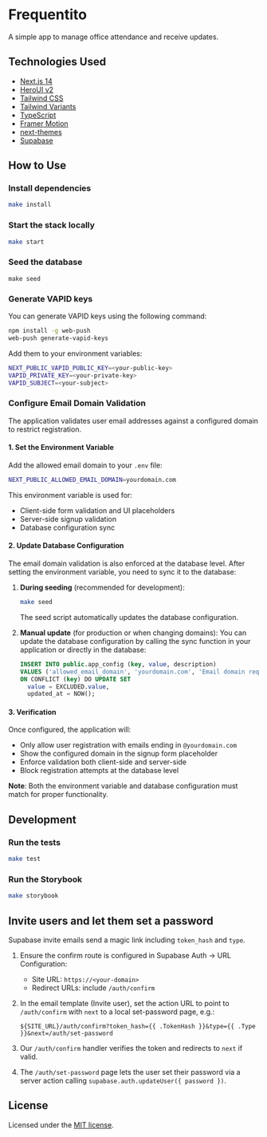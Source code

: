 # Frequentito

A simple app to manage office attendance and receive updates.

## Technologies Used

- [Next.js 14](https://nextjs.org/docs/getting-started)
- [HeroUI v2](https://heroui.com/)
- [Tailwind CSS](https://tailwindcss.com/)
- [Tailwind Variants](https://tailwind-variants.org)
- [TypeScript](https://www.typescriptlang.org/)
- [Framer Motion](https://www.framer.com/motion/)
- [next-themes](https://github.com/pacocoursey/next-themes)
- [Supabase](https://supabase.com/)

## How to Use

### Install dependencies

```bash
make install
```

### Start the stack locally

```bash
make start
```

### Seed the database
```shell
make seed
```

### Generate VAPID keys

You can generate VAPID keys using the following command:

```bash
npm install -g web-push
web-push generate-vapid-keys
```
Add them to your environment variables:

```bash
NEXT_PUBLIC_VAPID_PUBLIC_KEY=<your-public-key>
VAPID_PRIVATE_KEY=<your-private-key>
VAPID_SUBJECT=<your-subject>
```

### Configure Email Domain Validation

The application validates user email addresses against a configured domain to restrict registration.

#### 1. Set the Environment Variable

Add the allowed email domain to your `.env` file:

```bash
NEXT_PUBLIC_ALLOWED_EMAIL_DOMAIN=yourdomain.com
```

This environment variable is used for:
- Client-side form validation and UI placeholders
- Server-side signup validation
- Database configuration sync

#### 2. Update Database Configuration

The email domain validation is also enforced at the database level. After setting the environment variable, you need to sync it to the database:

1. **During seeding** (recommended for development):
   ```bash
   make seed
   ```
   The seed script automatically updates the database configuration.

2. **Manual update** (for production or when changing domains):
   You can update the database configuration by calling the sync function in your application or directly in the database:
   
   ```sql
   INSERT INTO public.app_config (key, value, description)
   VALUES ('allowed_email_domain', 'yourdomain.com', 'Email domain required for user registration')
   ON CONFLICT (key) DO UPDATE SET
     value = EXCLUDED.value,
     updated_at = NOW();
   ```

#### 3. Verification

Once configured, the application will:
- Only allow user registration with emails ending in `@yourdomain.com`
- Show the configured domain in the signup form placeholder
- Enforce validation both client-side and server-side
- Block registration attempts at the database level

**Note**: Both the environment variable and database configuration must match for proper functionality.

## Development

### Run the tests

```bash
make test
```

### Run the Storybook

```bash
make storybook
```

## Invite users and let them set a password

Supabase invite emails send a magic link including `token_hash` and `type`.

1. Ensure the confirm route is configured in Supabase Auth → URL Configuration:
	- Site URL: `https://<your-domain>`
	- Redirect URLs: include `/auth/confirm`
2. In the email template (Invite user), set the action URL to point to `/auth/confirm` with `next` to a local set-password page, e.g.:

	`${SITE_URL}/auth/confirm?token_hash={{ .TokenHash }}&type={{ .Type }}&next=/auth/set-password`

3. Our `/auth/confirm` handler verifies the token and redirects to `next` if valid.
4. The `/auth/set-password` page lets the user set their password via a server action calling `supabase.auth.updateUser({ password })`.

## License

Licensed under the [MIT license](./LICENSE).
